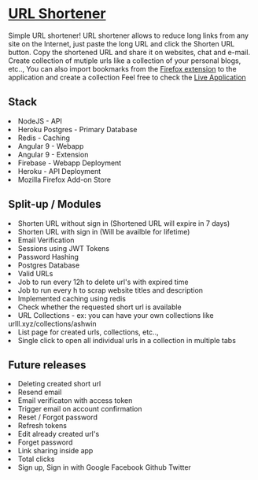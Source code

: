# [URL Shortener](https://urlll.xyz)

Simple URL shortener! URL shortener allows to reduce long links from any site on the Internet, just paste the long URL and click the Shorten URL button. Copy the shortened URL and share it on websites, chat and e-mail. Create collection of mutiple urls like a collection of your personal blogs, etc.., You can also import bookmarks from the [Firefox extension](https://addons.mozilla.org/en-US/firefox/addon/urlll/) to the application and create a collection
Feel free to check the [Live Application](https://urlll.xyz)

## Stack
<li>NodeJS - API
<li>Heroku Postgres - Primary Database
<li>Redis - Caching
<li>Angular 9 - Webapp
<li>Angular 9 - Extension
<li>Firebase - Webapp Deployment
<li>Heroku - API Deployment
<li>Mozilla Firefox Add-on Store

## Split-up / Modules
<li>Shorten URL without sign in (Shortened URL will expire in 7 days)

<li>Shorten URL with sign in (Will be availble for lifetime)

<li>Email Verification

<li>Sessions using JWT Tokens

<li>Password Hashing

<li>Postgres Database

<li>Valid URLs

<li>Job to run every 12h to delete url's with expired time

<li>Job to run every h to scrap website titles and description

<li>Implemented caching using redis

<li>Check whether the requested short url is available

<li>URL Collections - ex: you can have your own collections like urlll.xyz/collections/ashwin

<li>List page for created urls, collections, etc..,

<li>Single click to open all individual urls in a collection in multiple tabs

## Future releases

<li>Deleting created short url

<li>Resend email

<li>Email verificaton with access token

<li>Trigger email on account confirmation

<li>Reset / Forgot password

<li>Refresh tokens

<li>Edit already created url's

<li>Forget password

<li>Link sharing inside app

<li>Total clicks

<li>Sign up, Sign in with Google Facebook Github Twitter